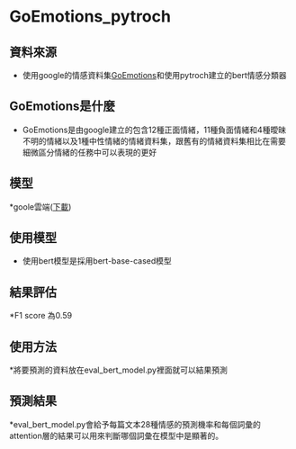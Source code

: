 # GoEmotions_pytroch
## 資料來源
* 使用google的情感資料集[GoEmotions](<https://research.google/blog/goemotions-a-dataset-for-fine-grained-emotion-classification/>)和使用pytroch建立的bert情感分類器
## GoEmotions是什麼
* GoEmotions是由google建立的包含12種正面情緒，11種負面情緒和4種曖昧不明的情緒以及1種中性情緒的情緒資料集，跟舊有的情緒資料集相比在需要細微區分情緒的任務中可以表現的更好
## 模型
*goole雲端([下載](<https://drive.google.com/file/d/1_cLnsseP1HzKokYgfcUnq8gJP7aV_L6T/view?usp=sharing>))
## 使用模型
* 使用bert模型是採用bert-base-cased模型
## 結果評估
*F1 score 為0.59
## 使用方法
*將要預測的資料放在eval_bert_model.py裡面就可以結果預測
## 預測結果
*eval_bert_model.py會給予每篇文本28種情感的預測機率和每個詞彙的attention層的結果可以用來判斷哪個詞彙在模型中是顯著的。
